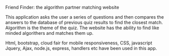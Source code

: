 Friend Finder: the algorithm partner matching website

This application asks the user a series of questions and then compares the answers to the database of previous quiz results to find the closest match. Algorithm is the theme of the quiz. The website has the ability to find like minded algorithers and matches them up. 

Html, bootstrap, cloud fair for mobile responsiveness, CSS, javascript Jquery, Ajax, node.js, express, handlers etc have been used in this app.